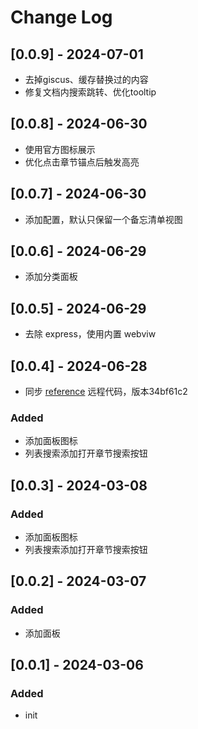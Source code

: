 # Change Log

<!-- All notable changes to the "quick-reference" extension will be documented in this file. -->
<!-- Check [Keep a Changelog](http://keepachangelog.com/) for recommendations on how to structure this file. -->

## [0.0.9] - 2024-07-01

- 去掉giscus、缓存替换过的内容
- 修复文档内搜索跳转、优化tooltip

## [0.0.8] - 2024-06-30

- 使用官方图标展示
- 优化点击章节锚点后触发高亮

## [0.0.7] - 2024-06-30

- 添加配置，默认只保留一个备忘清单视图

## [0.0.6] - 2024-06-29

- 添加分类面板

## [0.0.5] - 2024-06-29

- 去除 express，使用内置 webviw

## [0.0.4] - 2024-06-28

- 同步 [reference](https://github.com/jaywcjlove/reference.git) 远程代码，版本34bf61c2

### Added

- 添加面板图标
- 列表搜索添加打开章节搜索按钮

## [0.0.3] - 2024-03-08

### Added

- 添加面板图标
- 列表搜索添加打开章节搜索按钮

## [0.0.2] - 2024-03-07

### Added

- 添加面板

## [0.0.1] - 2024-03-06

### Added

- init
